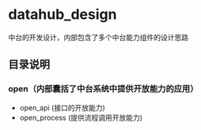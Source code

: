 # datahub_design
中台的开发设计，内部包含了多个中台能力组件的设计思路

## 目录说明

### open（内部囊括了中台系统中提供开放能力的应用）
 - open_api (接口的开放能力)
 - open_process (提供流程调用开放能力)
